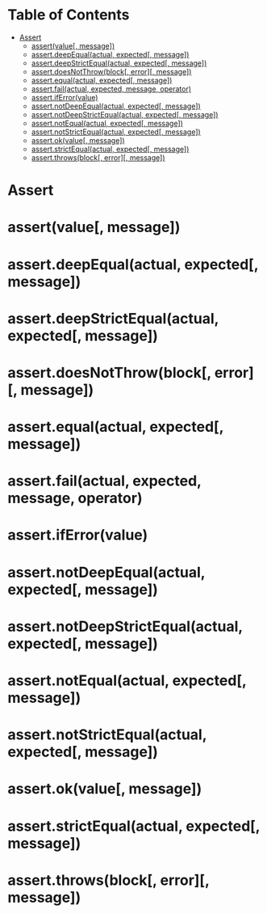 # Table of Contents

- [Assert](#assert)
  - [assert(value[, message])](#assertvalue-message)
  - [assert.deepEqual(actual, expected[, message])](#assertdeepequalactual-expected-message)
  - [assert.deepStrictEqual(actual, expected[, message])](#assertdeepstrictequalactual-expected-message)
  - [assert.doesNotThrow(block[, error][, message])](#assertdoesnotthrowblock-error-message)
  - [assert.equal(actual, expected[, message])](#assertequalactual-expected-message)
  - [assert.fail(actual, expected, message, operator)](#assertfailactual-expected-message-operator)
  - [assert.ifError(value)](#assertiferrorvalue)
  -  [assert.notDeepEqual(actual, expected[, message])](#assertnotdeepequalactual-expected-message)
  - [assert.notDeepStrictEqual(actual, expected[, message])](#assertnotdeepstrictequalactual-expected-message)
  - [assert.notEqual(actual, expected[, message])](#assertnotequalactual-expected-message)
  - [assert.notStrictEqual(actual, expected[, message])](#assertnotstrictequalactual-expected-message)
  - [assert.ok(value[, message])](#assertokvalue-message)
  - [assert.strictEqual(actual, expected[, message])](#assertstrictequalactual-expected-message)
  - [assert.throws(block[, error][, message])](#assertthrowsblock-error-message)


# Assert
# assert(value[, message])
# assert.deepEqual(actual, expected[, message])
# assert.deepStrictEqual(actual, expected[, message])
# assert.doesNotThrow(block[, error][, message])
# assert.equal(actual, expected[, message])
# assert.fail(actual, expected, message, operator)
# assert.ifError(value)
# assert.notDeepEqual(actual, expected[, message])
# assert.notDeepStrictEqual(actual, expected[, message])
# assert.notEqual(actual, expected[, message])
# assert.notStrictEqual(actual, expected[, message])
# assert.ok(value[, message])
# assert.strictEqual(actual, expected[, message])
# assert.throws(block[, error][, message])
